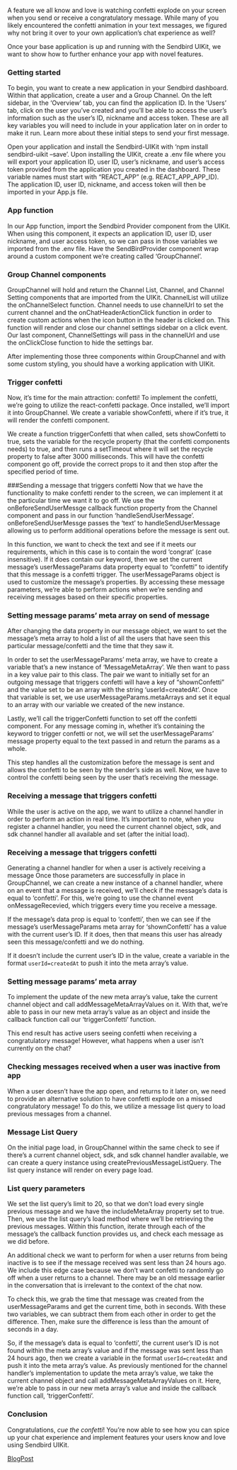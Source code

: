 A feature we all know and love is watching confetti explode on your screen when you send or receive a congratulatory message. While many of you likely encountered the confetti animation in your text messages, we figured why not bring it over to your own application’s chat experience as well? 

Once your base application is up and running with the Sendbird UIKit, we want to show how to further enhance your app with novel features.

### Getting started
To begin, you want to create a new application in your Sendbird dashboard. Within that application, create a user and a Group Channel. On the left sidebar, in the ‘Overview’ tab, you can find the application ID. In the ‘Users’ tab, click on the user you’ve created and you’ll be able to access the user’s information such as the user’s ID, nickname and access token. These are all key variables you will need to include in your application later on in order to make it run. Learn more about these initial steps to send your first message.

Open your application and install the Sendbird-UIKit with ‘npm install sendbird-uikit –save’. Upon installing the UIKit, create a .env file where you will export your application ID, user ID, user’s nickname, and user’s access token provided from the application you created in the dashboard. These variable names must start with “REACT_APP” (e.g. REACT_APP_APP_ID). The application ID, user ID, nickname, and access token will then be imported in your App.js file.

### App function
In our App function, import the Sendbird Provider component from the UIKit. When using this component, it expects an application ID, user ID, user nickname, and user access token, so we can pass in those variables we imported from the .env file. Have the SendBirdProvider component wrap around a custom component we’re creating called ‘GroupChannel’. 

### Group Channel components
GroupChannel will hold and return the Channel List, Channel, and Channel Setting components that are imported from the UIKit. ChannelList will utilize the onChannelSelect function. Channel needs to use channelUrl to set the current channel and the onChatHeaderActionClick function in order to create custom actions when the icon button in the header is clicked on. This function will render and close our channel settings sidebar on a click event. Our last component, ChannelSettings will pass in the channelUrl and use the onClickClose function to hide the settings bar.

After implementing those three components within GroupChannel and with some custom styling, you should have a working application with UIKit.

### Trigger confetti
Now, it’s time for the main attraction: confetti! To implement the confetti, we’re going to utilize the react-confetti package. Once installed, we’ll import it into GroupChannel. We create a variable showConfetti, where if it’s true, it will render the confetti component. 

We create a function triggerConfetti that when called, sets showConfetti to true, sets the variable for the recycle property (that the confetti components needs) to true, and then runs a setTimeout where it will set the recycle property to false after 3000 milliseconds. This will have the confetti component go off, provide the correct props to it and then stop after the specified period of time.

###Sending a message that triggers confetti
Now that we have the functionality to make confetti render to the screen, we can implement it at the particular time we want it to go off. We use the onBeforeSendUserMessge callback function property from the Channel component and pass in our function ‘handleSendUserMessage’. onBeforeSendUserMessge passes the ‘text’ to handleSendUserMessage allowing us to perform additional operations before the message is sent out. 

In this function, we want to check the text and see if it meets our requirements, which in this case is to contain the word ‘congrat’ (case insensitive). If it does contain our keyword, then we set the current message’s userMessageParams data property equal to “confetti” to identify that this message is a confetti trigger. The userMessageParams object is used to customize the message’s properties. By accessing these message parameters, we’re able to perform actions when we’re sending and receiving messages based on their specific properties.

### Setting message params’ meta array on send of message
After changing the data property in our message object, we want to set the message’s meta array to hold a list of all the users that have seen this particular message/confetti and the time that they saw it. 

In order to set the userMessageParams’ meta array, we have to create a variable that’s a new instance of ‘MessageMetaArray’. We then want to pass in a key value pair to this class. The pair we want to initially set for an outgoing message that triggers confetti will have a key of “shownConfetti” and the value set to be an array with the string ‘userId=createdAt’. Once that variable is set, we use userMessageParams.metaArrays and set it equal to an array with our variable we created of the new instance.

Lastly, we’ll call the triggerConfetti function to set off the confetti component. For any message coming in, whether it’s containing the keyword to trigger confetti or not, we will set the userMessageParams’ message property equal to the text passed in and return the params as a whole.

This step handles all the customization before the message is sent and allows the confetti to be seen by the sender’s side as well. Now, we have to control the confetti being seen by the user that’s receiving the message.

### Receiving a message that triggers confetti
While the user is active on the app, we want to utilize a channel handler in order to perform an action in real time. It’s important to note, when you register a channel handler, you need the current channel object, sdk, and sdk channel handler all available and set (after the initial load). 

### Receiving a message that triggers confetti
Generating a channel handler for when a user is actively receiving a message
Once those parameters are successfully in place in GroupChannel, we can create a new instance of a channel handler, where on an event that a message is received, we’ll check if the message’s data is equal to ‘confetti’. For this, we’re going to use the channel event onMessageRecevied, which triggers every time you receive a message. 

If the message’s data prop is equal to ‘confetti’, then we can see if the message’s userMessageParams meta array for ‘shownConfetti’ has a value with the current user’s ID. If it does, then that means this user has already seen this message/confetti and we do nothing. 

If it doesn’t include the current user’s ID in the value, create a variable in the format `userId=createdAt` to push it into the meta array’s value.

### Setting message params’ meta array
To implement the update of the new meta array’s value, take the current channel object and call addMessageMetaArrayValues on it. With that, we’re able to pass in our new meta array’s value as an object and inside the callback function call our ‘triggerConfetti’ function.

This end result has active users seeing confetti when receiving a congratulatory message! However, what happens when a user isn’t currently on the chat?

### Checking messages received when a user was inactive from app
When a user doesn’t have the app open, and returns to it later on, we need to provide an alternative solution to have confetti explode on a missed congratulatory message! To do this, we utilize a message list query to load previous messages from a channel.

### Message List Query
On the initial page load, in GroupChannel within the same check to see if there’s a current channel object, sdk, and sdk channel handler available, we can create a query instance using createPreviousMessageListQuery. The list query instance will render on every page load. 

### List query parameters
We set the list query’s limit to 20, so that we don’t load every single previous message and we have the includeMetaArray property set to true. Then, we use the list query’s load method where we’ll be retrieving the previous messages. Within this function, iterate through each of the message’s the callback function provides us, and check each message as we did before. 

An additional check we want to perform for when a user returns from being inactive is to see if the message received was sent less than 24 hours ago. We include this edge case because we don’t want confetti to randomly go off when a user returns to a channel. There may be an old message earlier in the conversation that is irrelevant to the context of the chat now.

To check this, we grab the time that message was created from the userMessageParams and get the current time, both in seconds. With these two variables, we can subtract them from each other in order to get the difference. Then,  make sure the difference is less than the amount of seconds in a day.

So, if the message’s data is equal to ‘confetti’, the current user’s ID is not found within the meta array’s value and if the message was sent less than 24 hours ago, then we create a variable in the format `userId=createdAt` and push it into the meta array’s value. As previously mentioned for the channel handler’s implementation to update the meta array’s value, we take the current channel object and call addMessageMetaArrayValues on it. Here, we’re able to pass in our new meta array’s value and inside the callback function call, ‘triggerConfetti’.

### Conclusion
Congratulations, *cue the confetti*! You’re now able to see how you can spice up your chat experience and implement features your users know and love using Sendbird UIKit.

[BlogPost](https://sendbird.com/blog/using-confetti-animation-in-sendbird-uikit)
